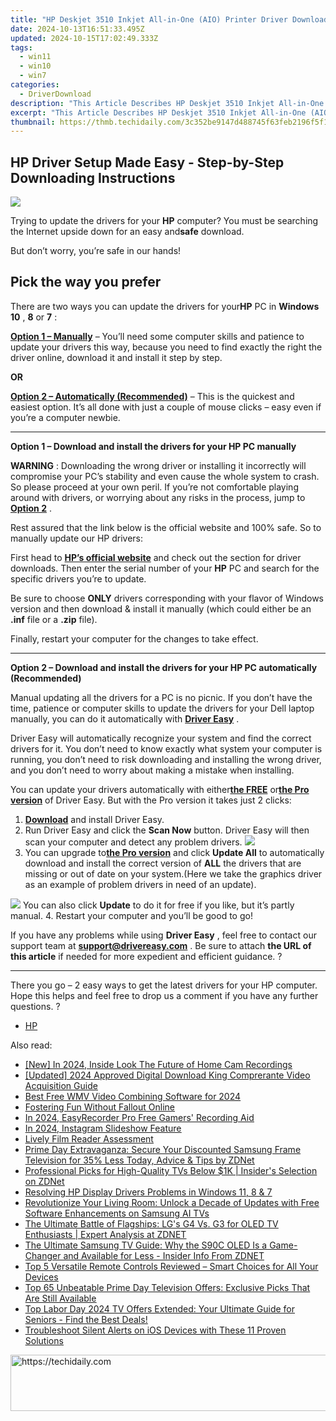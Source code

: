 ```yaml
---
title: "HP Deskjet 3510 Inkjet All-in-One (AIO) Printer Driver Download: Step by Step Instructions"
date: 2024-10-13T16:51:33.495Z
updated: 2024-10-15T17:02:49.333Z
tags:
  - win11
  - win10
  - win7
categories:
  - DriverDownload
description: "This Article Describes HP Deskjet 3510 Inkjet All-in-One (AIO) Printer Driver Download: Step by Step Instructions"
excerpt: "This Article Describes HP Deskjet 3510 Inkjet All-in-One (AIO) Printer Driver Download: Step by Step Instructions"
thumbnail: https://thmb.techidaily.com/3c352be9147d488745f63feb2196f5f1464c801563eee3cb6a0837d30c326713.jpg
---
```


## HP Driver Setup Made Easy - Step-by-Step Downloading Instructions

![](https://images.drivereasy.com/wp-content/uploads/2018/10/img_5bb8235cdc55d.jpg)

 Trying to update the drivers for your **HP**   computer? You must be searching the Internet upside down for an easy and**safe** download.

But don’t worry, you’re safe in our hands!

## Pick the way you prefer

 There are two ways you can update the drivers for your**HP** PC in **Windows 10** , **8** or **7** :

[**Option 1 – Manually**](https://tools.techidaily.com/drivereasy/download/) – You’ll need some computer skills and patience to update your drivers this way, because you need to find exactly the right the driver online, download it and install it step by step.

**OR**

[**Option 2 – Automatically (Recommended)**](https://tools.techidaily.com/drivereasy/download/) – This is the quickest and easiest option. It’s all done with just a couple of mouse clicks – easy even if you’re a computer newbie.

---

 **Option 1 – Download and install the drivers for your HP PC manually**

**WARNING** : Downloading the wrong driver or installing it incorrectly will compromise your PC’s stability and even cause the whole system to crash. So please proceed at your own peril. If you’re not comfortable playing around with drivers, or worrying about any risks in the process, jump to [**Option 2**](https://tools.techidaily.com/drivereasy/download/) .

 Rest assured that the link below is the official website and 100% safe. So to manually update our HP drivers:

 First head to **[HP’s official website](https://www8.hp.com/us/en/home.html)** [](https://shop-links.co/link/?exclusive=1&publisher_slug=itechdaily19598&url=https%3A%2F%2Fwww.dell.com%2Fen-us) and check out the section for driver downloads. Then enter the serial number of your **HP** PC and search for the specific drivers you’re to update.

 Be sure to choose **ONLY** drivers corresponding with your flavor of Windows version and then download & install it manually (which could either be an **.inf** file or a **.zip** file).

Finally, restart your computer for the changes to take effect.

---

 **Option 2 – Download and install the drivers for your HP PC automatically (Recommended)**

 Manual updating all the drivers for a PC is no picnic. If you don’t have the time, patience or computer skills to update the  drivers for your Dell laptop manually, you can do it automatically with **[Driver Easy](https://tools.techidaily.com/drivereasy/download/)**  .

 Driver Easy will automatically recognize your system and find the correct drivers for it. You don’t need to know exactly what system your computer is running, you don’t need to risk downloading and installing the wrong driver, and you don’t need to worry about making a mistake when installing.

 You can update your drivers automatically with either[**the FREE**](https://tools.techidaily.com/drivereasy/download/)  or[**the Pro version**](https://tools.techidaily.com/drivereasy/download/) of Driver Easy. But with the Pro version it takes just 2 clicks:

1. **[Download](https://tools.techidaily.com/drivereasy/download/)**  and install Driver Easy.
2. Run Driver Easy and click the **Scan Now** button. Driver Easy will then scan your computer and detect any problem drivers. ![](https://images.drivereasy.com/wp-content/uploads/2018/07/img_5b5aefd675a7c.jpg)
3. You can upgrade to[**the Pro version**](https://tools.techidaily.com/drivereasy/download/) and click **Update All** to automatically download and install the correct version of **ALL**  the drivers that are missing or out of date on your system.(Here we take the graphics driver as an example of problem drivers in need of an update).  

![](https://images.drivereasy.com/wp-content/uploads/2018/10/img_5bb83229d86f1.jpg) You can also click **Update** to do it for free if you like, but it’s partly manual.
4. Restart your computer and you’ll be good to go!

 If you have any problems while using **Driver Easy** , feel free to contact our support team at **<support@drivereasy.com>** . Be sure to attach **the URL of this article** if needed for more expedient and efficient guidance. ?

---

 There you go – 2 easy ways to get the latest drivers for your HP computer. Hope this helps and feel free to drop us a comment if you have any further questions. ?

* [HP](https://tools.techidaily.com/drivereasy/download/)

<ins class="adsbygoogle"
     style="display:block"
     data-ad-format="autorelaxed"
     data-ad-client="ca-pub-7571918770474297"
     data-ad-slot="1223367746"></ins>

<ins class="adsbygoogle"
     style="display:block"
     data-ad-client="ca-pub-7571918770474297"
     data-ad-slot="8358498916"
     data-ad-format="auto"
     data-full-width-responsive="true"></ins>

<span class="atpl-alsoreadstyle">Also read:</span>
<div><ul>
<li><a href="https://digital-screen-recording.techidaily.com/new-in-2024-inside-look-the-future-of-home-cam-recordings/"><u>[New] In 2024, Inside Look The Future of Home Cam Recordings</u></a></li>
<li><a href="https://facebook-record-videos.techidaily.com/updated-2024-approved-digital-download-king-comprerante-video-acquisition-guide/"><u>[Updated] 2024 Approved Digital Download King Comprerante Video Acquisition Guide</u></a></li>
<li><a href="https://ai-vdieo-software.techidaily.com/best-free-wmv-video-combining-software-for-2024/"><u>Best Free WMV Video Combining Software for 2024</u></a></li>
<li><a href="https://facebook.techidaily.com/fostering-fun-without-fallout-online/"><u>Fostering Fun Without Fallout Online</u></a></li>
<li><a href="https://on-screen-recording.techidaily.com/in-2024-easyrecorder-pro-free-gamers-recording-aid/"><u>In 2024, EasyRecorder Pro Free Gamers' Recording Aid</u></a></li>
<li><a href="https://instagram-clips.techidaily.com/in-2024-instagram-slideshow-feature/"><u>In 2024, Instagram Slideshow Feature</u></a></li>
<li><a href="https://extra-information.techidaily.com/lively-film-reader-assessment/"><u>Lively Film Reader Assessment</u></a></li>
<li><a href="https://hardware-updates.techidaily.com/prime-day-extravaganza-secure-your-discounted-samsung-frame-television-for-35-less-today-advice-and-tips-by-zdnet/"><u>Prime Day Extravaganza: Secure Your Discounted Samsung Frame Television for 35% Less Today, Advice & Tips by ZDNet</u></a></li>
<li><a href="https://hardware-updates.techidaily.com/professional-picks-for-high-quality-tvs-below-1k-insiders-selection-on-zdnet/"><u>Professional Picks for High-Quality TVs Below $1K | Insider's Selection on ZDNet</u></a></li>
<li><a href="https://win-dash.techidaily.com/resolving-hp-display-drivers-problems-in-windows-11-8-and-7/"><u>Resolving HP Display Drivers Problems in Windows 11, 8 & 7</u></a></li>
<li><a href="https://hardware-updates.techidaily.com/revolutionize-your-living-room-unlock-a-decade-of-updates-with-free-software-enhancements-on-samsung-ai-tvs/"><u>Revolutionize Your Living Room: Unlock a Decade of Updates with Free Software Enhancements on Samsung AI TVs</u></a></li>
<li><a href="https://hardware-updates.techidaily.com/the-ultimate-battle-of-flagships-lgs-g4-vs-g3-for-oled-tv-enthusiasts-expert-analysis-at-zdnet/"><u>The Ultimate Battle of Flagships: LG's G4 Vs. G3 for OLED TV Enthusiasts | Expert Analysis at ZDNET</u></a></li>
<li><a href="https://hardware-updates.techidaily.com/the-ultimate-samsung-tv-guide-why-the-s90c-oled-is-a-game-changer-and-available-for-less-insider-info-from-zdnet/"><u>The Ultimate Samsung TV Guide: Why the S90C OLED Is a Game-Changer and Available for Less - Insider Info From ZDNET</u></a></li>
<li><a href="https://hardware-updates.techidaily.com/top-5-versatile-remote-controls-reviewed-smart-choices-for-all-your-devices/"><u>Top 5 Versatile Remote Controls Reviewed – Smart Choices for All Your Devices</u></a></li>
<li><a href="https://hardware-updates.techidaily.com/top-65-unbeatable-prime-day-television-offers-exclusive-picks-that-are-still-available/"><u>Top 65 Unbeatable Prime Day Television Offers: Exclusive Picks That Are Still Available</u></a></li>
<li><a href="https://hardware-updates.techidaily.com/top-labor-day-2024-tv-offers-extended-your-ultimate-guide-for-seniors-find-the-best-deals/"><u>Top Labor Day 2024 TV Offers Extended: Your Ultimate Guide for Seniors - Find the Best Deals!</u></a></li>
<li><a href="https://fox-that.techidaily.com/troubleshoot-silent-alerts-on-ios-devices-with-these-11-proven-solutions/"><u>Troubleshoot Silent Alerts on iOS Devices with These 11 Proven Solutions</u></a></li>
</ul></div>

<!-- affiliate ads begin -->
<a href="https://appsumo.8odi.net/c/5597632/2144272/7443" target="_top" id="2144272">
  <img src="//a.impactradius-go.com/display-ad/7443-2144272" border="0" alt="https://techidaily.com" width="728" height="90"/>
</a>
<img height="0" width="0" src="https://appsumo.8odi.net/i/5597632/2144272/7443" style="position:absolute;visibility:hidden;" border="0" />
<!-- affiliate ads end -->

